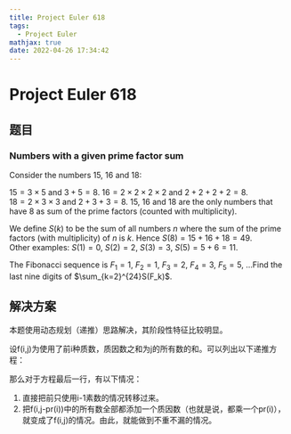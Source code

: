```yaml
---
title: Project Euler 618
tags:
  - Project Euler
mathjax: true
date: 2022-04-26 17:34:42
---
```


<escape><!-- more --></escape>

# Project Euler 618

## 题目

### Numbers with a given prime factor sum

Consider the numbers $15$, $16$ and $18$:

$15=3\times5$ and $3+5=8$. $16=2\times2\times2\times2$ and $2+2+2+2=8$.<br>$18=2\times3\times3$ and $2+3+3=8$. $15$, $16$ and $18$ are the only numbers that have $8$ as sum of the prime factors (counted with multiplicity).

We define $S(k)$ to be the sum of all numbers $n$ where the sum of the prime factors (with multiplicity) of $n$ is $k$. Hence $S(8)=15+16+18=49$.<br>Other examples: $S(1)=0$, $S(2)=2$, $S(3)=3$, $S(5)=5+6=11$.

The Fibonacci sequence is $F_1=1$, $F_2=1$, $F_3=2$, $F_4=3$, $F_5=5$, $\ldots$Find the last nine digits of $\sum_{k=2}^{24}S(F_k)$.

## 解决方案

本题使用动态规划（递推）思路解决，其阶段性特征比较明显。

设f(i,j)为使用了前i种质数，质因数之和为j的所有数的和。可以列出以下递推方程：

那么对于方程最后一行，有以下情况：

1. 直接把前只使用i-1素数的情况转移过来。
2. 把f(i,j-pr(i))中的所有数全部都添加一个质因数（也就是说，都乘一个pr(i)），就变成了f(i,j)的情况。由此，就能做到不重不漏的情况。
